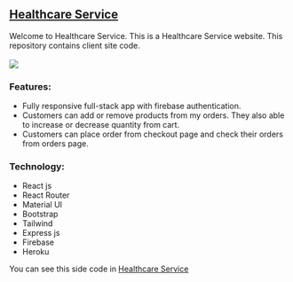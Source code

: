 ## [Healthcare Service](https://genius-car-mechanics-4c847.web.app/)
Welcome to Healthcare Service. This is a Healthcare Service website. This repository contains client site code.
<br/>
<br/>
<img src="https://i.ibb.co/QvXFsGg/p3.png"/>

### Features:
- Fully responsive full-stack app with firebase authentication.
-	Customers can add or remove products from my orders. They also able to increase or decrease quantity from cart.
- Customers can place order from checkout page and check their orders from orders page.


### Technology:
- React js
- React Router
- Material UI
- Bootstrap
- Tailwind
- Express js
- Firebase 
- Heroku


You can see this side code in [Healthcare Service](https://github.com/MohammadForkan/healthcare-website)
